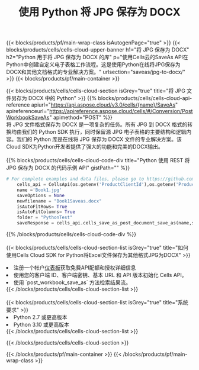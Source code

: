 ﻿---
title: 使用 Python 将 JPG 保存为 DOCX
description: 利用Aspose.Cells Cloud SDK for Python将JPG格式文件保存为DOCX格式文件。
---
{{< blocks/products/pf/main-wrap-class isAutogenPage="true" >}}
{{< blocks/products/cells/cells-cloud-upper-banner h1="将 JPG 保存为 DOCX" h2="Python 用于将 JPG 保存为 DOCX 的库" p="使用Cells云的SaveAs API在Python中创建自定义电子表格工作流程。这是使用Python在线将JPG保存为DOCX和其他文档格式的专业解决方案。" urlsection="saveas/jpg-to-docx/" >}}
{{< blocks/products/pf/main-container >}}

{{< blocks/products/cells/cells-cloud-section isGrey="true" title="将 JPG 文件另存为 DOCX 中的 Python" >}}
{{% blocks/products/cells/cells-cloud-api-reference apiurl="https://api.aspose.cloud/v3.0/cells/{name}/SaveAs" apireferenceurl="https://apireference.aspose.cloud/cells/#/Conversion/PostWorkbookSaveAs" apimethod="POST" %}}
<br/>
将 JPG 文件格式保存为 DOCX 是一项复杂的任务。所有 JPG 到 DOCX 格式的转换均由我们的 Python SDK 执行，同时保留源 JPG 电子表格的主要结构和逻辑内容。我们的 Python 库是在线将 JPG 保存为 DOCX 文件的专业解决方案。该Cloud SDK为Python开发者提供了强大的功能和完美的DOCX输出。
<br/>
<br/>
{{% blocks/products/cells/cells-cloud-code-div title="Python 使用 REST 将 JPG 保存为 DOCX 的代码示例 API" gistPath="" %}}
  
```python
# For complete examples and data files, please go to https://github.com/aspose-cells-cloud/aspose-cells-cloud-python/
    cells_api = CellsApi(os.getenv('ProductClientId'),os.getenv('ProductClientSecret'))
    name ='Book1.jpg'    
    saveOptions = None
    newfilename = "Book1Saveas.docx"
    isAutoFitRows= True
    isAutoFitColumns= True
    folder = "PythonTest"
    saveResponse = cells_api.cells_save_as_post_document_save_as(name,save_options=saveOptions, newfilename=(folder +'/' + newfilename),folder=folder)
```
  
{{% /blocks/products/cells/cells-cloud-code-div %}}
<br/>
<br/>
{{< blocks/products/cells/cells-cloud-section-list isGrey="true" title="如何使用Cells Cloud SDK for Python将Excel文件保存为其他格式JPG为DOCX" >}}
<li>注册一个帐户<a href="https://dashboard.aspose.cloud/">仪表板</a>获取免费API配额和授权详细信息</li>
<li>使用您的客户端 ID、客户端密钥、基本 URL 和 API 版本初始化 Cells API。</li>
<li>使用 `post_workbook_save_as` 方法检索结果流。</li>
{{< /blocks/products/cells/cells-cloud-section-list >}}
<br/>
<br/>
{{< blocks/products/cells/cells-cloud-section-list isGrey="true" title="系统要求" >}}
<li>Python 2.7 或更高版本</li>
<li>Python 3.10 或更高版本</li>
{{< /blocks/products/cells/cells-cloud-section-list >}}

{{< /blocks/products/cells/cells-cloud-section >}}

{{< /blocks/products/pf/main-container >}}
{{< /blocks/products/pf/main-wrap-class >}}
